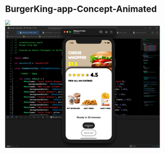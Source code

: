 # BurgerKing-app-Concept-Animated
![](https://github.com/RefactorDotSwift/BurgerKing-app-Concept-Animated/blob/main/C604731F-492E-4311-BB08-2AD7D3C8DECB.gif)
![](https://github.com/RefactorDotSwift/BurgerKing-app-Concept-Animated/blob/main/1494FF0E-C6AB-4980-80F4-D19137523D7F.gif)

